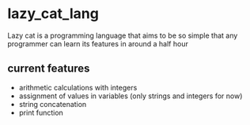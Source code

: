 # lazy_cat_lang

Lazy cat is a programming language that aims to be so simple that any programmer can learn its features in around a half hour

## current features

* arithmetic calculations with integers
* assignment of values in variables (only strings and integers for now)
* string concatenation
* print function
